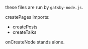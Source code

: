 these files are run by `gatsby-node.js`.

createPages imports:

- createPosts
- createTalks

onCreateNode stands alone.
